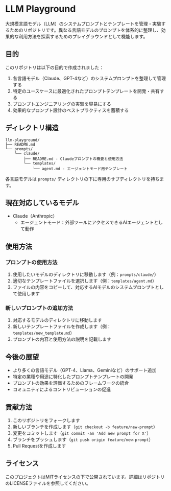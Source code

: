 # LLM Playground

大規模言語モデル（LLM）のシステムプロンプトとテンプレートを管理・実験するためのリポジトリです。異なる言語モデルのプロンプトを体系的に整理し、効果的な利用方法を探索するためのプレイグラウンドとして機能します。

## 目的

このリポジトリは以下の目的で作成されました：

1. 各言語モデル（Claude、GPT-4など）のシステムプロンプトを整理して管理する
2. 特定のユースケースに最適化されたプロンプトテンプレートを開発・共有する
3. プロンプトエンジニアリングの実験を容易にする
4. 効果的なプロンプト設計のベストプラクティスを蓄積する

## ディレクトリ構造

```
llm-playground/
├── README.md
└── prompts/
    └── claude/
        ├── README.md - Claudeプロンプトの概要と使用方法
        └── templates/
            └── agent.md - エージェントモード用テンプレート
```

各言語モデルは `prompts/` ディレクトリの下に専用のサブディレクトリを持ちます。

## 現在対応しているモデル

- Claude（Anthropic）
  - エージェントモード：外部ツールにアクセスできるAIエージェントとして動作

## 使用方法

### プロンプトの使用方法

1. 使用したいモデルのディレクトリに移動します（例：`prompts/claude/`）
2. 適切なテンプレートファイルを選択します（例：`templates/agent.md`）
3. ファイルの内容をコピーして、対応するAIモデルのシステムプロンプトとして使用します

### 新しいプロンプトの追加方法

1. 対応するモデルのディレクトリに移動します
2. 新しいテンプレートファイルを作成します（例：`templates/new_template.md`）
3. プロンプトの内容と使用方法の説明を記載します

## 今後の展望

- より多くの言語モデル（GPT-4、Llama、Geminiなど）のサポート追加
- 特定の業種や用途に特化したプロンプトテンプレートの開発
- プロンプトの効果を評価するためのフレームワークの統合
- コミュニティによるコントリビューションの促進

## 貢献方法

1. このリポジトリをフォークします
2. 新しいブランチを作成します（`git checkout -b feature/new-prompt`）
3. 変更をコミットします（`git commit -am 'Add new prompt for X'`）
4. ブランチをプッシュします（`git push origin feature/new-prompt`）
5. Pull Requestを作成します

## ライセンス

このプロジェクトはMITライセンスの下で公開されています。詳細はリポジトリのLICENSEファイルを参照してください。